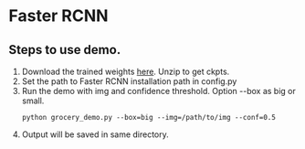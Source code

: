 # Faster RCNN

## Steps to use demo.

1. Download the trained weights <a href="https://drive.google.com/open?id=1MQJ7gaQfhYIN8DMczNHddxV0fN_KmFMZ">here</a>. Unzip to get ckpts.
2. Set the path to Faster RCNN installation path in config.py
3. Run the demo with img and confidence threshold. Option --box as big or small. 
	```
	python grocery_demo.py --box=big --img=/path/to/img --conf=0.5
	``` 
4. Output will be saved in same directory.



